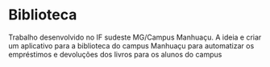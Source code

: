 # Biblioteca
Trabalho desenvolvido no IF sudeste MG/Campus Manhuaçu. A ideia e criar um aplicativo para a biblioteca do campus Manhuaçu para automatizar os empréstimos e devoluções dos livros para os alunos do campus

